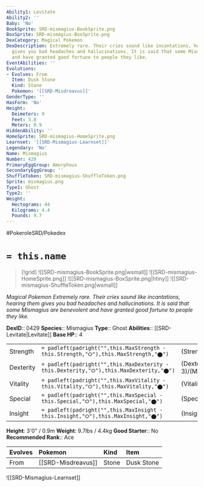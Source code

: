 ```yaml
---
Ability1: Levitate
Ability2: ''
Baby: 'No'
BookSprite: SRD-mismagius-BookSprite.png
BoxSprite: SRD-mismagius-BoxSprite.png
DexCategory: Magical Pokemon
DexDescription: Extremely rare. Their cries sound like incantations, hearing them
  gives you bad headaches and hallucinations. It is said that some Mismagius are benevolent
  and have granted good fortune to people they like.
EventAbilities: ''
Evolutions:
- Evolves: From
  Item: Dusk Stone
  Kind: Stone
  Pokemon: '[[SRD-Misdreavus]]'
GenderType: ''
HasForm: 'No'
Height:
  Deimeters: 9
  Feet: 3.0
  Meters: 0.9
HiddenAbility: ''
HomeSprite: SRD-mismagius-HomeSprite.png
Learnset: '[[SRD-Mismagius-Learnset]]'
Legendary: 'No'
Name: Mismagius
Number: 429
PrimaryEggGroup: Amorphous
SecondaryEggGroup: ''
ShuffleToken: SRD-mismagius-ShuffleToken.png
Sprite: mismagius.png
Type1: Ghost
Type2: ''
Weight:
  Hectograms: 44
  Kilograms: 4.4
  Pounds: 9.7
---
```


#PokeroleSRD/Pokedex

# `= this.name`

> [!grid]
> ![[SRD-mismagius-BookSprite.png|wsmall]]
> ![[SRD-mismagius-HomeSprite.png]]
> ![[SRD-mismagius-BoxSprite.png|htiny]]
> ![[SRD-mismagius-ShuffleToken.png|wsmall]]


*Magical Pokemon*
*Extremely rare. Their cries sound like incantations, hearing them gives you bad headaches and hallucinations. It is said that some Mismagius are benevolent and have granted good fortune to people they like.*

**DexID**:: 0429
**Species**:: Mismagius
**Type**:: Ghost
**Abilities**:: [[SRD-Levitate|Levitate]]
**Base HP**:: 4

|           |                                                                                        |                                          |
| --------- | -------------------------------------------------------------------------------------- | ---------------------------------------- |
| Strength  | `= padleft(padright("",this.MaxStrength - this.Strength,"⭘"),this.MaxStrength,"⬤")`    | (Strength::2)/(MaxStrength::4)   |
| Dexterity | `= padleft(padright("",this.MaxDexterity - this.Dexterity,"⭘"),this.MaxDexterity,"⬤")` | (Dexterity:: 3)/(MaxDexterity::6) |
| Vitality  | `= padleft(padright("",this.MaxVitality - this.Vitality,"⭘"),this.MaxVitality,"⬤")`    | (Vitality::2)/(MaxVitality::4)   |
| Special   | `= padleft(padright("",this.MaxSpecial - this.Special,"⭘"),this.MaxSpecial,"⬤")`       | (Special::3)/(MaxSpecial::6)     |
| Insight   | `= padleft(padright("",this.MaxInsight - this.Insight,"⭘"),this.MaxInsight,"⬤")`       | (Insight::3)/(MaxInsight::6)     |

**Height**: 3'0" / 0.9m
**Weight**: 9.7lbs / 4.4kg
**Good Starter**:: No
**Recommended Rank**:: Ace

| Evolves   | Pokemon            | Kind   | Item       |
|:----------|:-------------------|:-------|:-----------|
| From      | [[SRD-Misdreavus]] | Stone  | Dusk Stone |

![[SRD-Mismagius-Learnset]]